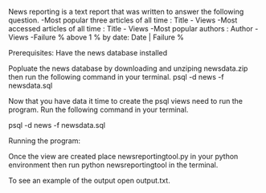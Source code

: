 News reporting is a text report that was written to answer the following question.
-Most popular three articles of all time : Title - Views
-Most accessed articles of all time : Title - Views
-Most popular authors : Author - Views
-Failure % above 1 % by date: Date | Failure %


Prerequisites:
Have the news database installed

Popluate the news database by downloading and unziping newsdata.zip then run the following command in your terminal. 
    psql -d news -f newsdata.sql
    
Now that you have data it time to create the psql views need to run the program. Run the following command in your terminal.

psql -d news -f newsdata.sql

Running the program:

Once the view are created place newsreportingtool.py in your python environment then run python newsreportingtool in the terminal.

To see an example of the output open output.txt.


